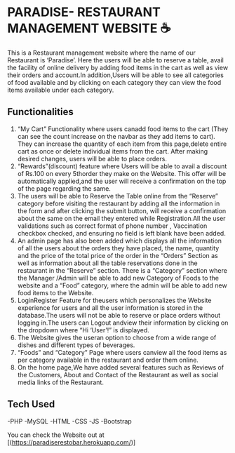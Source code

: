 # PARADISE- RESTAURANT MANAGEMENT WEBSITE ☕️

This is a Restaurant management website where the name of our Restaurant is ‘Paradise’. Here the users will be able to reserve a table, avail the facility of online delivery by adding food items in the cart as well as view their orders and account.In addition,Users will be able to see all categories of food available and by clicking on each category they can view the food items available under each category.
 
## Functionalities

1. “My Cart” Functionality where users canadd food items to the cart (They can see the count increase on the navbar as they add items to cart). They can increase the quantity of each item from this page,delete entire cart as once or delete individual items from the cart. After making desired changes, users will be able to place orders.
2. “Rewards”(discount) feature where Users will be able to avail a discount of Rs.100 on every 5thorder they make on the Website. This offer will be automatically applied,and the user will receive a confirmation on the top of the page regarding the same.
3. The users will be able to Reserve the Table online from the “Reserve” category before visiting the restaurant by adding all the information in the form and after clicking the submit button, will receive a confirmation about the same on the email they entered while Registration.All the user validations such as correct format of phone number , Vaccination checkbox checked, and ensuring no field is left blank have been added.
4. An admin page has also been added which displays all the information of all the users about the orders they have placed, the name, quantity and the price of the total price of the order in the “Orders” Section as well as information about all the table reservations done in the restaurant in the “Reserve” section. There is a “Category” section where the Manager /Admin will be able to add new Category of Foods to the website and a “Food” category, where the admin will be able to add new food items to the Website.
5. LoginRegister Feature for theusers which personalizes the Website experience for users and all the user information is stored in the database.The users will not be able to reserve or place orders without logging in.The users can Logout andview their information by clicking on the dropdown where “Hi ‘User’!” is displayed.
6. The Website gives the useran option to choose from a wide range of dishes and different types of beverages.
7. “Foods” and “Category” Page where users canview all the food items as per category available in the restaurant and order them online.
8. On the home page,We have added several features such as Reviews of the Customers, About and Contact of the Restaurant as well as social media links of the Restaurant.


## Tech Used

-PHP
-MySQL
-HTML
-CSS
-JS
-Bootstrap

You can check the Website out at [(https://paradiserestobar.herokuapp.com/)]
